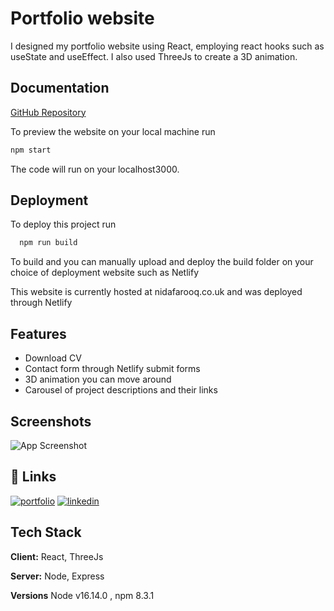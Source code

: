 
# Portfolio website

I designed my portfolio website using React, employing react hooks such as useState and useEffect. I also used ThreeJs to create a 3D animation. 



## Documentation

[GitHub Repository](https://github.com/nadacoder2021/website)

To preview the website on your local machine run
```bash 
npm start 
``` 
The code will run on your localhost3000. 
## Deployment

To deploy this project run

```bash
  npm run build
```

To build and you can manually upload and deploy the build folder on your choice of deployment website such as Netlify

This website is currently hosted at nidafarooq.co.uk and was deployed through Netlify
## Features

- Download CV
- Contact form through Netlify submit forms
- 3D animation you can move around
- Carousel of project descriptions and their links


## Screenshots

![App Screenshot](https://via.placeholder.com/468x300?text=App+Screenshot+Here)


## 🔗 Links
[![portfolio](https://img.shields.io/badge/my_portfolio-000?style=for-the-badge&logo=ko-fi&logoColor=white)](https://nidafarooq.co.uk)
[![linkedin](https://img.shields.io/badge/linkedin-0A66C2?style=for-the-badge&logo=linkedin&logoColor=white)](https://www.linkedin.com/in/nida-f-982230234/)



## Tech Stack

**Client:** React, ThreeJs

**Server:** Node, Express

**Versions** Node v16.14.0 , npm 8.3.1
